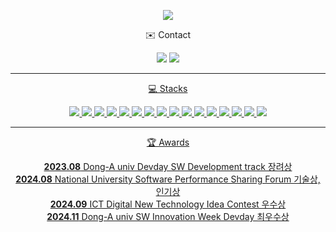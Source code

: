 <p align='center'>
<img src="https://capsule-render.vercel.app/api?type=waving&color=87CEFA&fontColor=0F1035&height=300&text=Lvneux's+Github%20&desc=Gaeun%20Yu&fontSize=60"/>
</p>

<p align='center'>
✉️ Contact
</p>
<p align='center'>
<img src="https://img.shields.io/badge/2243882@donga.ac.kr-EA4335?style=flat-square&logo=gmail&logoColor=white"/>
<a href="https://lvneux.tistory.com/"><img src="https://img.shields.io/badge/Tech Blog-000000?style=flat-square&logo=tistory&logoColor=white"/>
</p>

-------

<p align='center'>
💻 Stacks
</p>
<p align='center'>
<img src="https://img.shields.io/badge/Python-3776AB?style=for-the-badge&logo=python&logoColor=white"/>
<img src="https://img.shields.io/badge/C-00599C?style=for-the-badge&logo=c&logoColor=white"/>
<img src="https://img.shields.io/badge/C%2B%2B-00599C?style=for-the-badge&logo=c%2B%2B&logoColor=white"/>
<img src="https://img.shields.io/badge/Streamlit-FF4B4B?style=for-the-badge&logo=streamlit&logoColor=white"/>
<img src="https://img.shields.io/badge/HTML5-E34F26?style=for-the-badge&logo=html5&logoColor=white"/>
<img src="https://img.shields.io/badge/CSS3-1572B6?style=for-the-badge&logo=css3&logoColor=white"/>
<img src="https://img.shields.io/badge/JavaScript-F7DF1E?style=for-the-badge&logo=JavaScript&logoColor=white"/>
<img src="https://img.shields.io/badge/Node.js-43853D?style=for-the-badge&logo=node.js&logoColor=white"/>
<img src="https://img.shields.io/badge/MongoDB-4EA94B?style=for-the-badge&logo=mongodb&logoColor=white"/>
<img src="https://img.shields.io/badge/Firebase-DD2C00?style=for-the-badge&logo=firebase&logoColor=white"/>
<img src="https://img.shields.io/badge/Kotlin-0095D5?&style=for-the-badge&logo=kotlin&logoColor=white"/>
<img src="https://img.shields.io/badge/Kotlin-0095D5?&style=for-the-badge&logo=kotlin&logoColor=white"/>
<img src="https://img.shields.io/badge/Android-3DDC84?style=for-the-badge&logo=android&logoColor=white"/>
<img src="https://img.shields.io/badge/PyTorch-EE4C2C?style=for-the-badge&logo=pytorch&logoColor=white"/>
<img src="https://img.shields.io/badge/FastAPI-009688?style=for-the-badge&logo=fastapi&logoColor=white"/>
<img src="https://img.shields.io/badge/OpenGL-5586A4?style=for-the-badge&logo=opengl&logoColor=white"/>
</p>

-------

<p align='center'>
🏆 Awards
</p>
<p align='center'>
<b>2023.08</b> Dong-A univ Devday SW Development track 장려상</br>
<b>2024.08</b> National University Software Performance Sharing Forum 기술상, 인기상</br>
<b>2024.09</b> ICT Digital New Technology Idea Contest 우수상</br>
<b>2024.11</b> Dong-A univ SW Innovation Week Devday 최우수상</br>
</p>
